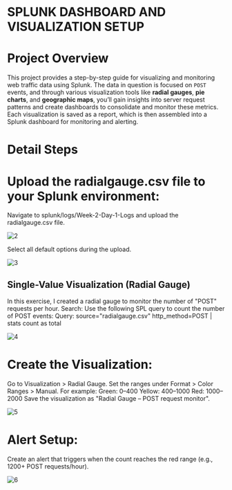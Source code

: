# <h1> SPLUNK DASHBOARD AND VISUALIZATION SETUP </h1>
# Project Overview
This project provides a step-by-step guide for visualizing and monitoring web traffic data using Splunk. The data in question is focused on `POST` events, and through various visualization tools like **radial gauges**, **pie charts**, and **geographic maps**, you’ll gain insights into server request patterns and create dashboards to consolidate and monitor these metrics. Each visualization is saved as a report, which is then assembled into a Splunk dashboard for monitoring and alerting.

# Detail Steps
# Upload the radialgauge.csv file to your Splunk environment:
Navigate to splunk/logs/Week-2-Day-1-Logs and upload the radialgauge.csv file.

![2](https://github.com/user-attachments/assets/07170b15-afcc-46a9-83ae-a9bb154d5c4a)

Select all default options during the upload.

![3](https://github.com/user-attachments/assets/854f0e92-669a-4596-b703-c3f1302f6abc)

## Single-Value Visualization (Radial Gauge)
In this exercise, I created a radial gauge to monitor the number of "POST" requests per hour.
Search: Use the following SPL query to count the number of POST events:
Query: source="radialgauge.csv" http_method=POST | stats count as total

![4](https://github.com/user-attachments/assets/ba922081-fe5b-4eab-bf3d-7624fc3b26a6)

# Create the Visualization:
Go to Visualization > Radial Gauge.
Set the ranges under Format > Color Ranges > Manual. For example:
Green: 0–400
Yellow: 400–1000
Red: 1000–2000
Save the visualization as "Radial Gauge – POST request monitor".

![5](https://github.com/user-attachments/assets/8e4b12e5-1610-4488-bd15-f622521ee58c)

# Alert Setup:
Create an alert that triggers when the count reaches the red range (e.g., 1200+ POST requests/hour).

![6](https://github.com/user-attachments/assets/88d443ac-fe41-4171-b44f-f96f13492424)





